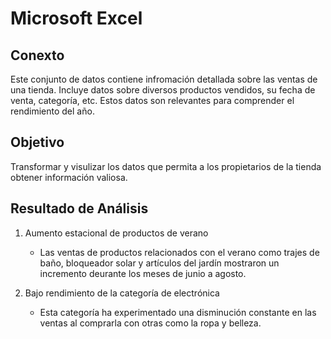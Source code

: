 # Microsoft Excel 

## Conexto 
Este conjunto de datos contiene infromación detallada sobre las ventas de una tienda. Incluye datos sobre diversos productos vendidos, su fecha de venta, categoría, etc.
Estos datos son relevantes para comprender el rendimiento del año.

## Objetivo 
Transformar y visulizar los datos que permita a los propietarios de la tienda obtener información valiosa.

## Resultado de Análisis
1. Aumento estacional de productos de verano
   - Las ventas de productos relacionados con el verano como trajes de baño, bloqueador solar y artículos del jardín mostraron un incremento deurante los meses de junio a agosto.

  2. Bajo rendimiento de la categoría de electrónica
     - Esta categoría ha experimentado una disminución constante en las ventas al comprarla con otras como la ropa y belleza.
